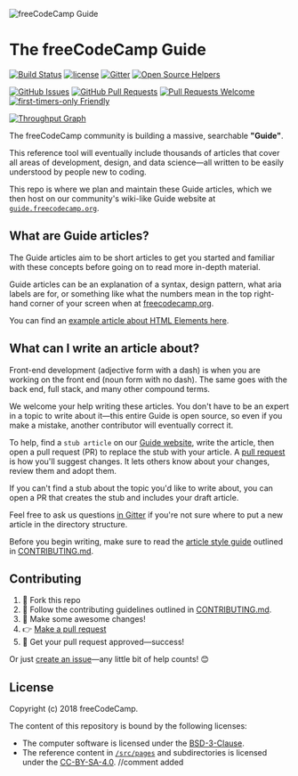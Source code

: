 ![freeCodeCamp Guide](https://s3.amazonaws.com/freecodecamp/wide-social-banner.png)

# The freeCodeCamp Guide

[![Build Status](https://img.shields.io/travis/freeCodeCamp/guide/master.svg?style=flat-square)](https://travis-ci.org/freeCodeCamp/guide) [![license](https://img.shields.io/badge/license-BSD--3--Clause-lightgrey.svg?style=flat-square)](https://opensource.org/licenses/BSD-3-Clause)  [![Gitter](https://img.shields.io/gitter/room/freeCodeCamp/Contributors.svg?style=flat-square)](https://gitter.im/freeCodeCamp/Contributors)
[![Open Source Helpers](https://www.codetriage.com/freecodecamp/guide/badges/users.svg)](https://www.codetriage.com/freecodecamp/guide)

[![GitHub Issues](https://img.shields.io/github/issues/freeCodeCamp/guide.svg?style=flat-square)](https://github.com/freeCodeCamp/guide/issues) [![GitHub Pull Requests](https://img.shields.io/github/issues-pr/freeCodeCamp/guide.svg?style=flat-square)](https://github.com/freeCodeCamp/guide/pulls) [![Pull Requests Welcome](https://img.shields.io/badge/PRs-welcome-brightgreen.svg?style=flat-square)](http://makeapullrequest.com)
[![first-timers-only Friendly](https://img.shields.io/badge/first--timers--only-friendly-blue.svg?style=flat-square)](http://www.firsttimersonly.com/)

[![Throughput Graph](https://graphs.waffle.io/freeCodeCamp/guide/throughput.svg)](https://waffle.io/freeCodeCamp/guide/metrics)

The freeCodeCamp community is building a massive, searchable **"Guide"**.

This reference tool will eventually include thousands of articles that cover all areas of development, design, and data science—all written to be easily understood by people new to coding.

This repo is where we plan and maintain these Guide articles, which we then host on our community's wiki-like Guide website at [`guide.freecodecamp.org`](https://guide.freecodecamp.org).

## What are Guide articles?

The Guide articles aim to be short articles to get you started and familiar with these concepts before going on to read more in-depth material.

Guide articles can be an explanation of a syntax, design pattern, what aria labels are for, or something like what the numbers mean in the top right-hand corner of your screen when at [freecodecamp.org](https://freecodecamp.org).

You can find an [example article about HTML Elements here](./src/pages/html/elements/index.md).

## What can I write an article about?

Front-end development (adjective form with a dash) is when you are working on the front end (noun form with no dash). The same goes with the back end, full stack, and many other compound terms.

We welcome your help writing these articles. You don't have to be an expert in a topic to write about it—this entire Guide is open source, so even if you make a mistake, another contributor will eventually correct it.

To help, find a `stub article` on our [Guide website](https://guide.freecodecamp.org/), write the article, then open a pull request (PR) to replace the stub with your article. A [pull request](https://help.github.com/articles/about-pull-requests/) is how you'll suggest changes. It lets others know about your changes, review them and adopt them.

If you can't find a stub about the topic you'd like to write about, you can open a PR that creates the stub and includes your draft article. 

Feel free to ask us questions [in Gitter](https://gitter.im/freeCodeCamp/Contributors) if you're not sure where to put a new article in the directory structure.

Before you begin writing, make sure to read the [article style guide](https://github.com/freeCodeCamp/guide/blob/master/CONTRIBUTING.md#article-style-guide) outlined in [CONTRIBUTING.md](CONTRIBUTING.md). 

## Contributing

1. 🍴 Fork this repo
2. 👀️ Follow the contributing guidelines outlined in [CONTRIBUTING.md](CONTRIBUTING.md).
3. 🔧 Make some awesome changes!
4. 👉 [Make a pull request](https://github.com/freeCodeCamp/guide/compare)
5. 🎉 Get your pull request approved—success!

Or just [create an issue](https://github.com/freeCodeCamp/guide/issues)—any little bit of help counts! 😊

## License

Copyright (c) 2018 freeCodeCamp.

The content of this repository is bound by the following licenses:
- The computer software is licensed under the [BSD-3-Clause](./LICENSE.md).
- The reference content in [`/src/pages`](/src/pages) and subdirectories is licensed under the [CC-BY-SA-4.0](./src/pages/LICENSE.md).
//comment added
